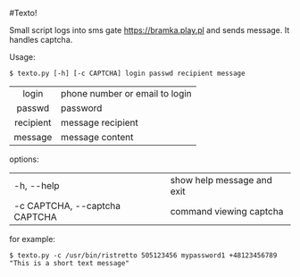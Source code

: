 #Texto!

Small script logs into sms gate https://bramka.play.pl and sends message.
It handles captcha.

Usage: 

`$ texto.py [-h] [-c CAPTCHA] login passwd recipient message`

| | |
|:-------:|------------------------------|
|login    |phone number or email to login|
|passwd   |password                      |
|recipient|message recipient             |
|message  |message content               |

options:

| | |
|-----------------------------|-------------------------------|
|-h, --help                   |show help message and exit     |
|-c CAPTCHA, --captcha CAPTCHA|command viewing captcha        |

for example:

`$ texto.py -c /usr/bin/ristretto 505123456 mypassword1 +48123456789 "This is a short text message"`

